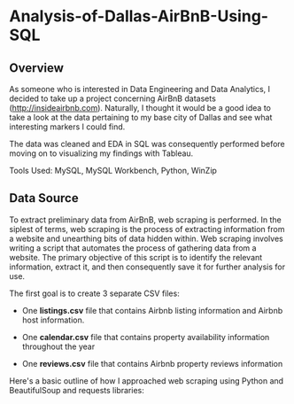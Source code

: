 # Analysis-of-Dallas-AirBnB-Using-SQL

## Overview
As someone who is interested in Data Engineering and Data Analytics, I decided to take up a project concerning AirBnB datasets (http://insideairbnb.com). 
Naturally, I thought it would be a good idea to take a look at the data pertaining to my base city of Dallas and see what interesting markers I could find. 

The data was cleaned and EDA in SQL was consequently performed before moving on to visualizing my findings with Tableau.

Tools Used: MySQL, MySQL Workbench, Python, WinZip


## Data Source
To extract preliminary data from AirBnB, web scraping is performed. In the siplest of terms, web scraping is the process of extracting information from a website and unearthing bits of data hidden within. Web scraping involves writing a script that automates the process of gathering data from a website. The primary objective of this script is to identify the relevant information, extract it, and then consequently save it for further analysis for use. 

The first goal is to create 3 separate CSV files:
* One **listings.csv** file that contains Airbnb listing information and Airbnb host information.

* One **calendar.csv** file that contains property availability information throughout the year

* One **reviews.csv** file that contains Airbnb property reviews information


Here's a basic outline of how I approached web scraping using Python and BeautifulSoup and requests libraries:

